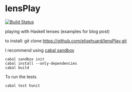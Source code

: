 lensPlay
========
[![Build Status](https://travis-ci.org/elisehuard/lensPlay.svg?branch=master)](https://travis-ci.org/elisehuard/lensPlay)

playing with Haskell lenses (examples for blog post)

to install:
git clone https://github.com/elisehuard/lensPlay.git

I recommend using [cabal sandbox](http://coldwa.st/e/blog/2013-08-20-Cabal-sandbox.html)
    
    cabal sandbox init
    cabal install --only-dependencies
    cabal build

To run the tests

    cabal test hunit
